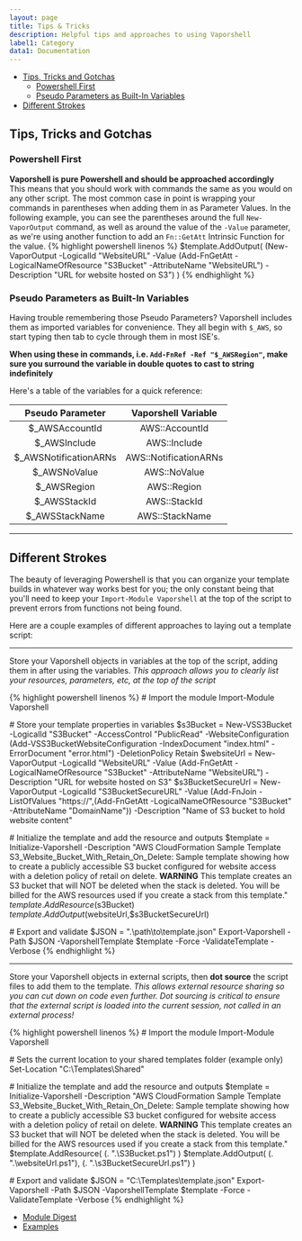 ```yaml
---
layout: page 
title: Tips & Tricks
description: Helpful tips and approaches to using Vaporshell
label1: Category
data1: Documentation
---
```


<!-- TOC -->

- [Tips, Tricks and Gotchas](#tips-tricks-and-gotchas)
    - [Powershell First](#powershell-first)
    - [Pseudo Parameters as Built-In Variables](#pseudo-parameters-as-built-in-variables)
- [Different Strokes](#different-strokes)

<!-- /TOC -->

## Tips, Tricks and Gotchas

### Powershell First

**Vaporshell is pure Powershell and should be approached accordingly**  
This means that you should work with commands the same as you would on any other script. The most common case in point is wrapping your commands in parentheses when adding them in as Parameter Values. In the following example, you can see the parentheses around the full `New-VaporOutput` command, as well as around the value of the `-Value` parameter, as we're using another function to add an `Fn::GetAtt` Intrinsic Function for the value.
{% highlight powershell linenos %}
$template.AddOutput(  (New-VaporOutput -LogicalId "WebsiteURL" -Value (Add-FnGetAtt -LogicalNameOfResource "S3Bucket" -AttributeName "WebsiteURL") -Description "URL for website hosted on S3")  )
{% endhighlight %}
### Pseudo Parameters as Built-In Variables

Having trouble remembering those Pseudo Parameters? Vaporshell includes them as imported variables for convenience. They all begin with `$_AWS`, so start typing then tab to cycle through them in most ISE's.

**When using these in commands, i.e. `Add-FnRef -Ref "$_AWSRegion"`, make sure you surround the variable in double quotes to cast to string indefinitely**

Here's a table of the variables for a quick reference:

| Pseudo Parameter | Vaporshell Variable |
|:----------------:|:-------------------:|
|  $_AWSAccountId  |    AWS::AccountId   |
|   $_AWSInclude   |     AWS::Include    |
| $_AWSNotificationARNs | AWS::NotificationARNs |
|   $_AWSNoValue   |     AWS::NoValue    |
|    $_AWSRegion   |     AWS::Region     |
|   $_AWSStackId   |     AWS::StackId    |
|  $_AWSStackName  |    AWS::StackName   |


***

## Different Strokes

The beauty of leveraging Powershell is that you can organize your template builds in whatever way works best for you; the only constant being that you'll need to keep your `Import-Module Vaporshell` at the top of the script to prevent errors from functions not being found. 

Here are a couple examples of different approaches to laying out a template script:

***

Store your Vaporshell objects in variables at the top of the script, adding them in after using the variables.
_This approach allows you to clearly list your resources, parameters, etc, at the top of the script_

{% highlight powershell linenos %}
\# Import the module
Import-Module Vaporshell

\# Store your template properties in variables
$s3Bucket = New-VSS3Bucket -LogicalId "S3Bucket" -AccessControl "PublicRead" -WebsiteConfiguration (Add-VSS3BucketWebsiteConfiguration -IndexDocument "index.html" -ErrorDocument "error.html") -DeletionPolicy Retain
$websiteUrl = New-VaporOutput -LogicalId "WebsiteURL" -Value (Add-FnGetAtt -LogicalNameOfResource "S3Bucket" -AttributeName "WebsiteURL") -Description "URL for website hosted on S3"
$s3BucketSecureUrl = New-VaporOutput -LogicalId "S3BucketSecureURL" -Value (Add-FnJoin -ListOfValues "https://",(Add-FnGetAtt -LogicalNameOfResource "S3Bucket" -AttributeName "DomainName")) -Description "Name of S3 bucket to hold website content"

\# Initialize the template and add the resource and outputs
$template = Initialize-Vaporshell -Description "AWS CloudFormation Sample Template S3_Website_Bucket_With_Retain_On_Delete: Sample template showing how to create a publicly accessible S3 bucket configured for website access with a deletion policy of retail on delete. **WARNING** This template creates an S3 bucket that will NOT be deleted when the stack is deleted. You will be billed for the AWS resources used if you create a stack from this template."
$template.AddResource($s3Bucket)
$template.AddOutput($websiteUrl,$s3BucketSecureUrl)

\# Export and validate
$JSON = ".\path\to\template.json"
Export-Vaporshell -Path $JSON -VaporshellTemplate $template -Force -ValidateTemplate -Verbose
{% endhighlight %}

***

Store your Vaporshell objects in external scripts, then **dot source** the script files to add them to the template.
_This allows external resource sharing so you can cut down on code even further. Dot sourcing is critical to ensure that the external script is loaded into the current session, not called in an external process!_

{% highlight powershell linenos %}
\# Import the module
Import-Module Vaporshell

\# Sets the current location to your shared templates folder (example only)
Set-Location "C:\Templates\Shared"

\# Initialize the template and add the resource and outputs
$template = Initialize-Vaporshell -Description "AWS CloudFormation Sample Template S3_Website_Bucket_With_Retain_On_Delete: Sample template showing how to create a publicly accessible S3 bucket configured for website access with a deletion policy of retail on delete. **WARNING** This template creates an S3 bucket that will NOT be deleted when the stack is deleted. You will be billed for the AWS resources used if you create a stack from this template."
$template.AddResource( (. ".\S3Bucket.ps1") )
$template.AddOutput( (. ".\websiteUrl.ps1"), (. ".\s3BucketSecureUrl.ps1") )

\# Export and validate
$JSON = "C:\Templates\template.json"
Export-Vaporshell -Path $JSON -VaporshellTemplate $template -Force -ValidateTemplate -Verbose
{% endhighlight %}

<ul class="actions">
    <li><a href="{{ "/docs/digest" | prepend: site.url }}" class="button fit">Module Digest</a></li>
    <li><a href="{{ "/docs/examples" | prepend: site.url }}" class="button special fit">Examples</a></li>
</ul>